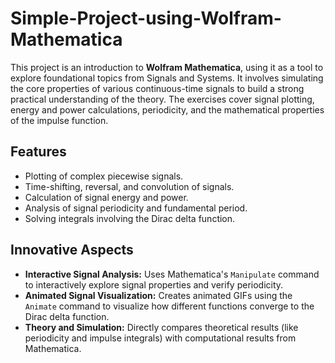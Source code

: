 # Simple-Project-using-Wolfram-Mathematica

This project is an introduction to **Wolfram Mathematica**, using it as a tool to explore foundational topics from Signals and Systems. It involves simulating the core properties of various continuous-time signals to build a strong practical understanding of the theory. The exercises cover signal plotting, energy and power calculations, periodicity, and the mathematical properties of the impulse function.

## **Features**
* Plotting of complex piecewise signals.
* Time-shifting, reversal, and convolution of signals.
* Calculation of signal energy and power.
* Analysis of signal periodicity and fundamental period.
* Solving integrals involving the Dirac delta function.

## **Innovative Aspects**
* **Interactive Signal Analysis:** Uses Mathematica's `Manipulate` command to interactively explore signal properties and verify periodicity.
* **Animated Signal Visualization:** Creates animated GIFs using the `Animate` command to visualize how different functions converge to the Dirac delta function.
* **Theory and Simulation:** Directly compares theoretical results (like periodicity and impulse integrals) with computational results from Mathematica.
